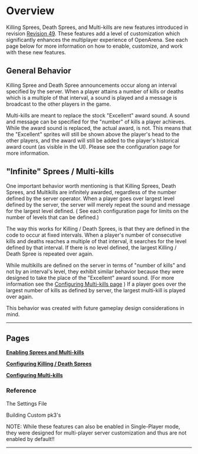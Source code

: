 # Overview #

Killing Sprees, Death Sprees, and Multi-kills are new features introduced in revision [Revision 49](http://code.google.com/p/oax/source/detail?r=49). These features add a level of customization which significantly enhances the multiplayer experience of OpenArena.  See each page below for more information on how to enable, customize, and work with these new features.

## General Behavior ##

Killing Spree and Death Spree announcements occur along an interval specified by the server.  When a player attains a number of kills or deaths which is a multiple of that interval, a sound is played and a message is broadcast to the other players in the game.

Multi-kills are meant to replace the stock "Excellent" award sound.  A sound and message can be specified for the "number" of kills a player achieves. While the award sound is replaced, the actual award, is not.  This means that the "Excellent" sprites will still be shown above the player's head to the other players, and the award will still be added to the player's historical award count (as visible in the UI). Please see the configuration page for more information.


## "Infinite" Sprees / Multi-kills ##

One important behavior worth mentioning is that Killing Sprees, Death Sprees, and Multikills are infinitely awarded, regardless of the number defined by the server operator.  When a player goes over largest level defined by the server, the server will merely repeat the sound and message for the largest level defined. ( See each configuration page for limits on the number of levels that can be defined.)

The way this works for Killing / Death Sprees, is that they are defined in the code to occur at fixed intervals.  When a player's number of consecutive kills and deaths reaches a multiple of that interval, it searches for the level defined by that interval.  If there is no level defined, the largest Killing / Death Spree is repeated over again.

While multikills are defined on the server in terms of "number of kills" and not by an interval's level, they exhibit similar behavior because they were designed to take the place of the "Excellent" award sound. (For more information see the [Configuring Multi-kills page](MultKill_Config.md) )  If a player goes over the largest number of kills as defined by server, the largest multi-kill is played over again.

This behavior was created with future gameplay design considerations in mind.

---

## Pages ##

**[Enabling Sprees and Multi-kills](Enabling_Sprees_MultiKills.md)**

**[Configuring Killing / Death Sprees](Configuring_Sprees.md)**

**[Configuring Multi-kills](MultKill_Config.md)**

### Reference ###

The Settings File

Building Custom pk3's

NOTE: While these features can also be enabled in Single-Player mode, they were designed for multi-player server customization and thus are not enabled by default!!

---
